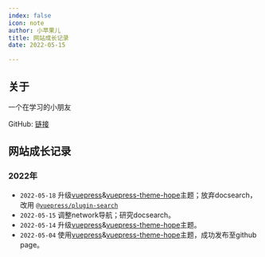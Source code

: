 ```yaml
---
index: false
icon: note
author: 小苹果儿
title: 网站成长记录
date: 2022-05-15

---
```


## 关于

一个在学习的小朋友

   GitHub: [链接](https://www.github.com/00D2)



## 网站成长记录

### 2022年

- `2022-05-18` 升级[vuepress](https://v2.vuepress.vuejs.org/)&[vuepress-theme-hope](https://vuepress-theme-hope.github.io/)主题；放弃docsearch，改用 [`@vuepress/plugin-search`](https://v2.vuepress.vuejs.org/zh/reference/plugin/search.html)
- `2022-05-15` 调整network导航；研究docsearch。
- `2022-05-14` 升级[vuepress](https://v2.vuepress.vuejs.org/)&[vuepress-theme-hope](https://vuepress-theme-hope.github.io/)主题。
- `2022-05-04` 使用[vuepress](https://v2.vuepress.vuejs.org/)&[vuepress-theme-hope](https://vuepress-theme-hope.github.io/)主题，成功发布至github page。


